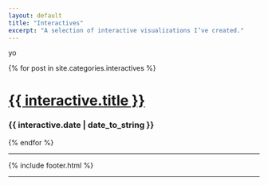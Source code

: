 ```yaml
---
layout: default
title: "Interactives"
excerpt: "A selection of interactive visualizations I’ve created."
---
```

yo
<div class="container">
<div class="row">
    {% for post in site.categories.interactives %}
<div class=".col-xs-6 .col-sm-6">
    <div class="interactive">
    <h1 class="interactive-title">
      <a href="{{ interactive.url }}">
        {{ interactive.title }}
      </a>
    </h1></a>
<h3>{{ interactive.date | date_to_string }}</small></h3>
  {% endfor %}

<hr>
    {% include footer.html %}
<hr>
</div>
</div>

